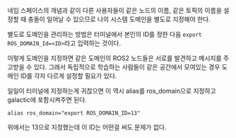 네임 스페이스의 개념과 같이 다른 사용자들이 같은 노드의 이름, 같은 토픽의 이름을 설정할 때 충돌이 일어날 수 있으므로 나의 시스템 도메인을 별도로 지정해야 한다.

별도로 도메인을 관리하는 방법은 터미널에서 본인의 ID를 정한 다음
`export ROS_DOMAIN_Id=<ID>`라고 입력하는 것이다.

이렇게 도메인을 지정하면 같은 도메인의 ROS2 노드들은 서로를 발견하고 메시지를 주고받을 수 있다. 그래서 독립적으로 학습하는 사람들이 같은 공간에서 모여있는 경우 도메인 ID를 각자 다르게 설정할 필요가 있다.

일일이 터미널에 지정하는게 귀찮으면 이 역시 alias를 ros_domain으로 지정하고 galactic에 포함시켜주면 된다.

``` .bashrc
alias ros_domain="export ROS_DOMAIN_ID=13"
```

위에서는 13으로 지정했는데 이 ID는 어떤걸 써도 문제가 없다.